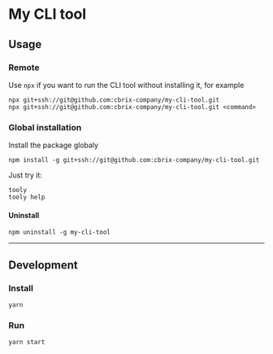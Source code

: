 # My CLI tool

## Usage

### Remote

Use `npx` if you want to run the CLI tool without installing it, for example

```
npx git+ssh://git@github.com:cbrix-company/my-cli-tool.git
npx git+ssh://git@github.com:cbrix-company/my-cli-tool.git <command>
```

### Global installation

Install the package globaly

```
npm install -g git+ssh://git@github.com:cbrix-company/my-cli-tool.git
```

Just try it:

```
tooly
tooly help
```

#### Uninstall

```
npm uninstall -g my-cli-tool
```

---

## Development

### Install

`yarn`

### Run

`yarn start`
